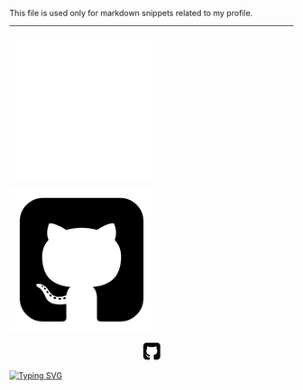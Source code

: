 This file is used only for markdown snippets related to my profile.

---

![Fancy dark logo](https://github.com/lukeawyatt/lukeawyatt/blob/main/assets/icons/github.dark.png?raw=true#gh-dark-mode-only)

![Fancy light logo](https://github.com/lukeawyatt/lukeawyatt/blob/main/assets/icons/github.png?raw=true#gh-light-mode-only)

<p align='center'>
    <a href="https://github.com/lukeawyatt">
        <picture>
        <source media="(prefers-color-scheme: dark)" srcset="https://github.com/lukeawyatt/lukeawyatt/blob/main/assets/icons/github.dark.png?raw=true">
        <source media="(prefers-color-scheme: light)" srcset="https://github.com/lukeawyatt/lukeawyatt/blob/main/assets/icons/github.png?raw=true">
        <img src="https://github.com/lukeawyatt/lukeawyatt/blob/main/assets/icons/github.png?raw=true" width="35" height="35">
        </picture>
    </a>
</p>

[![Typing SVG](https://readme-typing-svg.herokuapp.com/?font=comfortaa&color=016EEA&size=14&width=800&lines=~$%20git%20clone%20https://github.com/lukeawyatt/docker-tlauncher.git;~$%20docker%20build%20-t%20tlauncher%20docker-tlauncher/source;~$%20docker%20run%20--rm%20-dit%20%20-v%20/tmp/.X11-unix:/tmp/.X11-unix%20-e%20DISPLAY=$DISPLAY%20tlauncher)](https://git.io/typing-svg)
